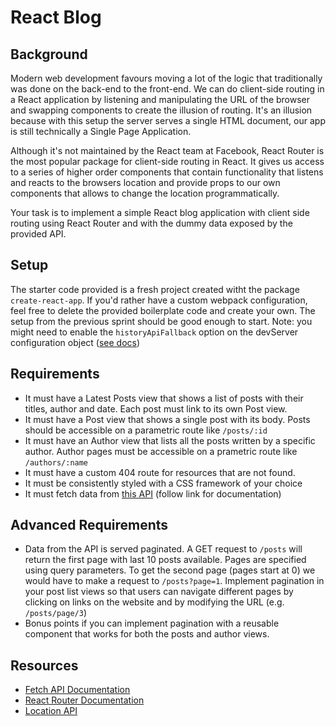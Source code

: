 # React Blog

## Background

Modern web development favours moving a lot of the logic that traditionally was done on the back-end to the front-end. We can do client-side routing in a React application by listening and manipulating the URL of the browser and swapping components to create the illusion of routing. It's an illusion because with this setup the server serves a single HTML document, our app is still technically a Single Page Application.

Although it's not maintained by the React team at Facebook, React Router is the most popular package for client-side routing in React. It gives us access to a series of higher order components that contain functionality that listens and reacts to the browsers location and provide props to our own components that allows to change the location programmatically.

Your task is to implement a simple React blog application with client side routing using React Router and with the dummy data exposed by the provided API.

## Setup

The starter code provided is a fresh project created witht the package `create-react-app`. If you'd rather have a custom webpack configuration, feel free to delete the provided boilerplate code and create your own. The setup from the previous sprint should be good enough to start. Note: you might need to enable the `historyApiFallback` option on the devServer configuration object ([see docs](https://webpack.js.org/configuration/dev-server/#devserver-historyapifallback))

## Requirements

- It must have a Latest Posts view that shows a list of posts with their titles, author and date. Each post must link to its own Post view.
- It must have a Post view that shows a single post with its body. Posts should be accessible on a parametric route like `/posts/:id`
- It must have an Author view that lists all the posts written by a specific author. Author pages must be accessible on a prametric route like `/authors/:name`
- It must have a custom 404 route for resources that are not found.
- It must be consistently styled with a CSS framework of your choice
- It must fetch data from [this API](https://github.com/northcoders/react-router-blog-api/blob/master/README.md) (follow link for documentation)

## Advanced Requirements

- Data from the API is served paginated. A GET request to `/posts` will return the first page with last 10 posts available. Pages are specified using query parameters. To get the second page (pages start at 0) we would have to make a request to `/posts?page=1`. Implement pagination in your post list views so that users can navigate different pages by clicking on links on the website and by modifying the URL (e.g. `/posts/page/3`)
- Bonus points if you can implement pagination with a reusable component that works for both the posts and author views.

## Resources

- [Fetch API Documentation](https://developer.mozilla.org/en/docs/Web/API/Fetch_API)
- [React Router Documentation](https://reacttraining.com/react-router/web/guides/quick-start)
- [Location API](https://developer.mozilla.org/en-US/docs/Web/API/Location)
